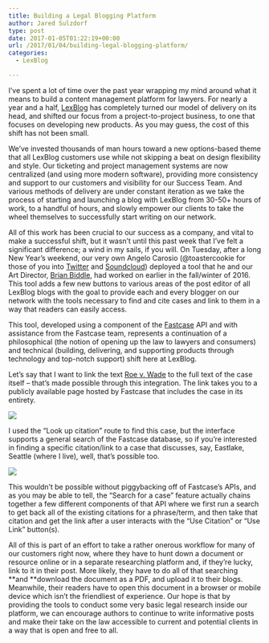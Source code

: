```yaml
---
title: Building a Legal Blogging Platform
author: Jared Sulzdorf
type: post
date: 2017-01-05T01:22:19+00:00
url: /2017/01/04/building-legal-blogging-platform/
categories:
  - LexBlog

---
```

I&#8217;ve spent a lot of time over the past year wrapping my mind around what it means to build a content management platform for lawyers. For nearly a year and a half, [LexBlog][1] has completely turned our model of delivery on its head, and shifted our focus from a project-to-project business, to one that focuses on developing new products. As you may guess, the cost of this shift has not been small.

<!--more-->

We&#8217;ve invested thousands of man hours toward a new options-based theme that all LexBlog customers use while not skipping a beat on design flexibility and style. Our ticketing and project management systems are now centralized (and using more modern software), providing more consistency and support to our customers and visibility for our Success Team. And various methods of delivery are under constant iteration as we take the process of starting and launching a blog with LexBlog from 30-50+ hours of work, to a handful of hours, and slowly empower our clients to take the wheel themselves to successfully start writing on our network.

All of this work has been crucial to our success as a company, and vital to make a successful shift, but it wasn&#8217;t until this past week that I&#8217;ve felt a significant difference; a wind in my sails, if you will. On Tuesday, after a long New Year&#8217;s weekend, our very own Angelo Carosio (@toastercookie for those of you into [Twitter][2] and [Soundcloud][3]) deployed a tool that he and our Art Director, [Brian Biddle][4], had worked on earlier in the fall/winter of 2016. This tool adds a few new buttons to various areas of the post editor of all LexBlog blogs with the goal to provide each and every blogger on our network with the tools necessary to find and cite cases and link to them in a way that readers can easily access.

This tool, developed using a component of the [Fastcase][5] API and with assistance from the Fastcase team, represents a continuation of a philosophical (the notion of opening up the law to lawyers and consumers) and technical (building, delivering, and supporting products through technology and top-notch support) shift here at LexBlog.

Let&#8217;s say that I want to link the text [Roe v. Wade][6] to the full text of the case itself &#8211; that&#8217;s made possible through this integration. The link takes you to a publicly available page hosted by Fastcase that includes the case in its entirety. 

![](/img/2017-01-04-16.55.28-iloveimg-compressed.gif "")

I used the &#8220;Look up citation&#8221; route to find this case, but the interface supports a general search of the Fastcase database, so if you&#8217;re interested in finding a specific citation/link to a case that discusses, say, Eastlake, Seattle (where I live), well, that&#8217;s possible too.

![](/img/2017-01-04-17.15.42.gif "")

This wouldn&#8217;t be possible without piggybacking off of Fastcase&#8217;s APIs, and as you may be able to tell, the &#8220;Search for a case&#8221; feature actually chains together a few different components of that API where we first run a search to get back all of the existing citations for a phrase/term, and then take that citation and get the link after a user interacts with the &#8220;Use Citation&#8221; or &#8220;Use Link&#8221; button(s).

All of this is part of an effort to take a rather onerous workflow for many of our customers right now, where they have to hunt down a document or resource online or in a separate researching platform and, if they&#8217;re lucky, link to it in their post. More likely, they have to do all of that searching **and **download the document as a PDF, and upload it to their blogs. Meanwhile, their readers have to open this document in a browser or mobile device which isn&#8217;t the friendliest of experience. Our hope is that by providing the tools to conduct some very basic legal research inside our platform, we can encourage authors to continue to write informative posts and make their take on the law accessible to current and potential clients in a way that is open and free to all.

 [1]: https://www.lexblog.com/
 [2]: https://twitter.com/toastercookie
 [3]: https://soundcloud.com/toastercookie
 [4]: https://twitter.com/biddlebugs
 [5]: http://www.fastcase.com/
 [6]: https://apps.fastcase.com/Research/Public/ExViewer.aspx?LTID=%2baBi7sv0oOo2ELhR%2bhVm%2ffpr0GttFk4FcnWwXK%2fCAByeHppu6fNThADXafnT3Tc0